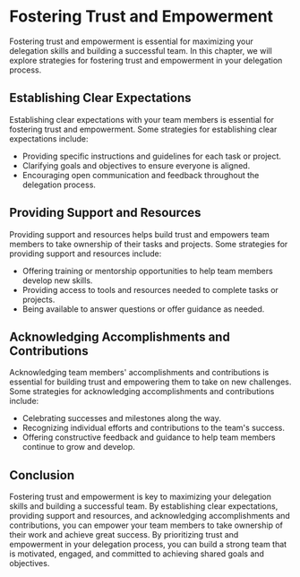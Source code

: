 Fostering Trust and Empowerment
=============================================================================

Fostering trust and empowerment is essential for maximizing your delegation skills and building a successful team. In this chapter, we will explore strategies for fostering trust and empowerment in your delegation process.

Establishing Clear Expectations
-------------------------------

Establishing clear expectations with your team members is essential for fostering trust and empowerment. Some strategies for establishing clear expectations include:

* Providing specific instructions and guidelines for each task or project.
* Clarifying goals and objectives to ensure everyone is aligned.
* Encouraging open communication and feedback throughout the delegation process.

Providing Support and Resources
-------------------------------

Providing support and resources helps build trust and empowers team members to take ownership of their tasks and projects. Some strategies for providing support and resources include:

* Offering training or mentorship opportunities to help team members develop new skills.
* Providing access to tools and resources needed to complete tasks or projects.
* Being available to answer questions or offer guidance as needed.

Acknowledging Accomplishments and Contributions
-----------------------------------------------

Acknowledging team members' accomplishments and contributions is essential for building trust and empowering them to take on new challenges. Some strategies for acknowledging accomplishments and contributions include:

* Celebrating successes and milestones along the way.
* Recognizing individual efforts and contributions to the team's success.
* Offering constructive feedback and guidance to help team members continue to grow and develop.

Conclusion
----------

Fostering trust and empowerment is key to maximizing your delegation skills and building a successful team. By establishing clear expectations, providing support and resources, and acknowledging accomplishments and contributions, you can empower your team members to take ownership of their work and achieve great success. By prioritizing trust and empowerment in your delegation process, you can build a strong team that is motivated, engaged, and committed to achieving shared goals and objectives.
